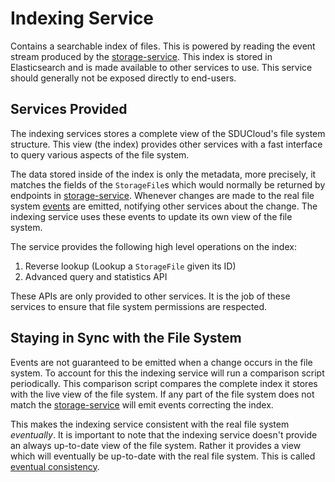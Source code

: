 # Indexing Service

Contains a searchable index of files. This is powered by reading the event
stream produced by the [storage-service](../storage-service). This index is
stored in Elasticsearch and is made available to other services to use. This
service should generally not be exposed directly to end-users.

## Services Provided

The indexing services stores a complete view of the SDUCloud's file system
structure. This view (the index) provides other services with a fast
interface to query various aspects of the file system.

The data stored inside of the index is only the metadata, more precisely, it
matches the fields of the `StorageFile`s which would normally be returned by
endpoints in [storage-service](../storage-service). Whenever changes are made
to the real file system [events](../storage-service/wiki/events.md) are
emitted, notifying other services about the change. The indexing service uses
these events to update its own view of the file system.

The service provides the following high level operations on the index:

1. Reverse lookup (Lookup a `StorageFile` given its ID)
2. Advanced query and statistics API

These APIs are only provided to other services. It is the job of these
services to ensure that file system permissions are respected.

## Staying in Sync with the File System

Events are not guaranteed to be emitted when a change occurs in the file
system. To account for this the indexing service will run a comparison script
periodically. This comparison script compares the complete index it stores
with the live view of the file system. If any part of the file system does
not match the [storage-service](../storage-service) will emit events
correcting the index.

This makes the indexing service consistent with the real file system
_eventually_. It is important to note that the indexing service doesn't
provide an always up-to-date view of the file system. Rather it provides a
view which will eventually be up-to-date with the real file system. This is
called [eventual
consistency](https://en.wikipedia.org/wiki/Eventual_consistency).